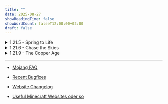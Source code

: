 ```yaml
---
title: ""
date: 2025-08-27
showReadingTime: false
showWordCount: falseT12:00:00+02:00
draft: false
---
```


<details>
  <summary>1.21.5 - Spring to Life </summary>

###  1.21.5 -- ~[Custom](/vinc-custom-changelog.github.io/changelog/1.21.5/release)~ - [Official](https://www.minecraft.net/de-de/article/minecraft-java-edition-1-21-5)

Snapshots
-  25w02a -- ~[Custom](/vinc-custom-changelog.github.io/changelog/1.21.5/25w02a/)~ - [Official](https://www.minecraft.net/en-us/article/minecraft-snapshot-25w02a)
-  25w03a -- ~[Custom](/vinc-custom-changelog.github.io/changelog/1.21.5/25w03a/)~ - [Official](https://www.minecraft.net/en-us/article/minecraft-snapshot-25w03a)
-  25w04a -- ~[Custom](/vinc-custom-changelog.github.io/changelog/1.21.5/25w04a/)~ - [Official](https://www.minecraft.net/en-us/article/minecraft-snapshot-25w04a)
-  25w05a -- ~[Custom](/vinc-custom-changelog.github.io/changelog/1.21.5/25w05a/)~ - [Official](https://www.minecraft.net/en-us/article/minecraft-snapshot-25w05a)
-  25w06a -- ~[Custom](/vinc-custom-changelog.github.io/changelog/1.21.5/25w06a/)~ - [Official](https://www.minecraft.net/en-us/article/minecraft-snapshot-25w06a)
-  25w07a -- ~[Custom](/vinc-custom-changelog.github.io/changelog/1.21.5/25w07a/)~ - [Official](https://www.minecraft.net/en-us/article/minecraft-snapshot-25w07a)
-  25w08a -- ~[Custom](/vinc-custom-changelog.github.io/changelog/1.21.5/25w08a/)~ - [Official](https://www.minecraft.net/en-us/article/minecraft-snapshot-25w08a)
-  25w09a -- ~[Custom](/vinc-custom-changelog.github.io/changelog/1.21.5/25w09a/)~ - [Official](https://www.minecraft.net/en-us/article/minecraft-snapshot-25w09a)
-  25w10a -- ~[Custom](/vinc-custom-changelog.github.io/changelog/1.21.5/25w10a/)~ - [Official](https://www.minecraft.net/en-us/article/minecraft-snapshot-25w10a)


Pre Releases
-  Pre-1 -- ~[Custom](/vinc-custom-changelog.github.io/changelog/1.21.5/pre-1/)~  - [Official](https://www.minecraft.net/en-us/article/minecraft-1-21-5-pre-release-1)

</details>


<details>
  <summary>1.21.6 - Chase the Skies</summary>

###   1.21.6 -- ~[Custom](/vinc-custom-changelog.github.io/changelog/1.21.6/release)~ - [Official](https://www.minecraft.net/de-de/article/minecraft-java-edition-1-21-6)

Snapshots
- 25w15a -- [Custom](/vinc-custom-changelog.github.io/changelog/1.21.6/25w15a/) - [Official](https://www.minecraft.net/en-us/article/minecraft-snapshot-25w15a)
- 25w16a -- [Custom](/vinc-custom-changelog.github.io/changelog/1.21.6/25w16a/) - [Official](https://www.minecraft.net/en-us/article/minecraft-snapshot-25w16a)
- 25w17a -- [Custom](/vinc-custom-changelog.github.io/changelog/1.21.6/25w17a/) - [Official](https://www.minecraft.net/en-us/article/minecraft-snapshot-25w17a)
- 25w18a -- [Custom](/vinc-custom-changelog.github.io/changelog/1.21.6/25w18a/) - [Official](https://www.minecraft.net/en-us/article/minecraft-snapshot-25w18a)
- 25w19a -- [Custom](/vinc-custom-changelog.github.io/changelog/1.21.6/25w19a/) - [Official](https://www.minecraft.net/en-us/article/minecraft-snapshot-25w19a)
- 25w20a -- [Custom](/vinc-custom-changelog.github.io/changelog/1.21.6/25w20a/) - [Official](https://www.minecraft.net/en-us/article/minecraft-snapshot-25w20a)
- 25w21a -- [Custom](/vinc-custom-changelog.github.io/changelog/1.21.6/25w21a/) - [Official](https://www.minecraft.net/en-us/article/minecraft-snapshot-25w21a)

Pre Releases
- Pre-1 -- [Custom](/vinc-custom-changelog.github.io/changelog/1.21.6/pre-1/) - [Offcial](https://www.minecraft.net/en-us/article/minecraft-1-21-6-pre-release-1)

</details>

<details>
  <summary>1.21.9 - The Copper Age</summary>

###   1.21.9 -- [Custom](/vinc-custom-changelog.github.io/changelog/1.21.9/release) - [Official](https://www.minecraft.net/de-de/article/minecraft-java-edition-1-21-9)

Snapshots
- 25w31a -- [Custom](/vinc-custom-changelog.github.io/changelog/1.21.9/25w31a/) - [Official](https://www.minecraft.net/en-us/article/minecraft-snapshot-25w31a)
- 25w32a -- [Custom](/vinc-custom-changelog.github.io/changelog/1.21.9/25w32a/) - [Official](https://www.minecraft.net/en-us/article/minecraft-snapshot-25w32a)
- 25w33a -- [Custom](/vinc-custom-changelog.github.io/changelog/1.21.9/25w33a/) - [Official](https://www.minecraft.net/en-us/article/minecraft-snapshot-25w33a)
- 25w34a -- [Custom](/vinc-custom-changelog.github.io/changelog/1.21.9/25w34a/) - [Official](https://www.minecraft.net/en-us/article/minecraft-snapshot-25w34a)
- 25w35a -- [Custom](/vinc-custom-changelog.github.io/changelog/1.21.9/25w35a/) - [Official](https://www.minecraft.net/en-us/article/minecraft-snapshot-25w35a)
- 25w36a -- [Custom](/vinc-custom-changelog.github.io/changelog/1.21.9/25w36a/) - [Official](https://www.minecraft.net/en-us/article/minecraft-snapshot-25w36a)
- 25w36b -- [Custom](/vinc-custom-changelog.github.io/changelog/1.21.9/25w36b/) - [Official](https://www.minecraft.net/en-us/article/minecraft-snapshot-25w37a)
- 25w37a -- [Custom](/vinc-custom-changelog.github.io/changelog/1.21.9/25w37a/) - [Official](https://www.minecraft.net/en-us/article/minecraft-snapshot-25w38a)

</details>

--- 

- [Mojang FAQ](/vinc-custom-changelog.github.io/changelog/Mojang-FAQ/)


- [Recent Bugfixes](https://mojira-viewer.jacobsjo.eu/browse/MC-301891?jql=project%20%3D%20MC%20AND%20resolution%20%3D%20Fixed%20AND%20%22fixVersion%22%20%3D%20earliestUnreleasedVersion()%20ORDER%20BY%20created%20DESC)


- [Website Changelog](/vinc-custom-changelog.github.io/changelog/website-changelog/)


- [Useful Minecraft Websites oder so](/vinc-custom-changelog.github.io/changelog/useful_minecraft_sites/)